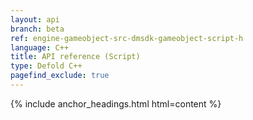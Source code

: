 ```yaml
---
layout: api
branch: beta
ref: engine-gameobject-src-dmsdk-gameobject-script-h
language: C++
title: API reference (Script)
type: Defold C++
pagefind_exclude: true
---
```

{% include anchor_headings.html html=content %}